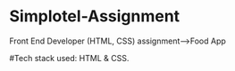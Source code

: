 # Simplotel-Assignment
 
 Front End Developer (HTML, CSS) assignment-->Food App

#Tech stack used: HTML & CSS.
